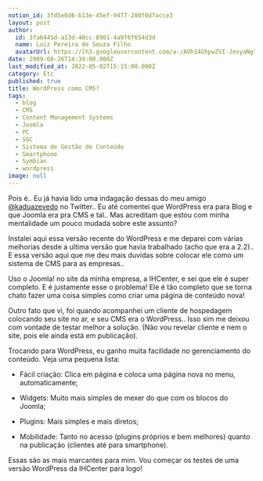 ```yaml
---
notion_id: 3fd5e0d6-b13e-45ef-9477-280f0d7acce3
layout: post
author:
  id: 3fa6445d-a13d-40cc-8901-4a9f6f654d3d
  name: Luiz Pereira de Souza Filho
  avatarUrl: https://lh3.googleusercontent.com/a-/AOh14GhpwZVI-JevyaNgTdlrOT6YN20cI6V9Kxtq38Ij8AQ=s100
date: 2009-08-26T14:34:00.000Z
last_modified_at: 2022-05-02T15:15:00.000Z
category: Etc
published: true
title: WordPress como CMS?
tags:
  - blog
  - CMS
  - Content Management Systems
  - Joomla
  - PC
  - SGC
  - Sistema de Gestão de Conteúdo
  - Smartphone
  - Symbian
  - wordpress
image: null
---
```


Pois é.. Eu já havia lido uma indagação dessas do meu amigo [@kaduazevedo](http://twitter.com/kaduazevedo) no Twitter.. Eu até comentei que WordPress era para Blog e que Joomla era pra CMS e tal.. Mas acreditam que estou com minha mentalidade um pouco mudada sobre este assunto?

Instalei aqui essa versão recente do WordPress e me deparei com várias melhorias desde a ultima versão que havia trabalhado (acho que era a 2.2).. E essa versão aqui que me deu mais duvidas sobre colocar ele como um sistema de CMS para as empresas..

Uso o Joomla! no site da minha empresa, a IHCenter, e sei que ele é super completo. E é justamente esse o problema! Ele é tão completo que se torna chato fazer uma coisa simples como criar uma página de conteúdo nova!

Outro fato que vi, foi quando acompanhei um cliente de hospedagem colocando seu site no ar, e seu CMS era o WordPress.. Isso sim me deixou com vontade de testar melhor a solução. (Não vou revelar cliente e nem o site, pois ele ainda está em publicação).

Trocando para WordPress, eu ganho muita facilidade no gerenciamento do conteúdo. Veja uma pequena lista:

* Fácil criação: Clica em página e coloca uma página nova no menu, automaticamente;

* Widgets: Muito mais simples de mexer do que com os blocos do Joomla;

* Plugins: Mais simples e mais diretos;

* Mobilidade: Tanto no acesso (plugins próprios e bem melhores) quanto na publicação (clientes até para smartphone).

Essas são as mais marcantes para mim. Vou começar os testes de uma versão WordPress da IHCenter para logo!

